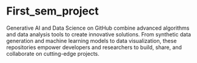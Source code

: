 # First_sem_project
Generative AI and Data Science on GitHub combine advanced algorithms and data analysis tools to create innovative solutions. From synthetic data generation and machine learning models to data visualization, these repositories empower developers and researchers to build, share, and collaborate on cutting-edge projects.
